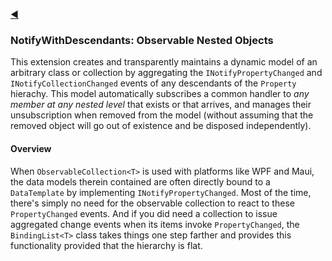 ﻿[◀](../README.md)

### **NotifyWithDescendants: Observable Nested Objects**

This extension creates and transparently maintains a dynamic model of an arbitrary class or collection by aggregating the `INotifyPropertyChanged` and `INotifyCollectionChanged` events of any descendants of the `Property` hierachy. This model automatically subscribes a common handler to _any member at any nested level_ that exists or that arrives, and manages their unsubscription when removed from the model (without assuming that the removed object will go out of existence and be disposed independently).

#### **Overview**

When `ObservableCollection<T>` is used with platforms like WPF and Maui, the data models therein contained are often directly bound to a `DataTemplate` by implementing `INotifyPropertyChanged`. Most of the time, there's simply no need for the observable collection to react to these `PropertyChanged` events. And if you did need a collection to issue aggregated change events when its items invoke `PropertyChanged`, the `BindingList<T>` class takes things one step farther and provides this functionality provided that the hierarchy is flat.



